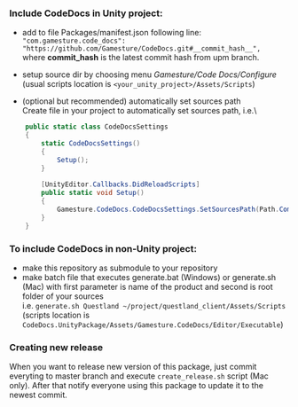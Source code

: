 ### Include CodeDocs in Unity project:
- add to file Packages/manifest.json following line:\
`"com.gamesture.code_docs": "https://github.com/Gamesture/CodeDocs.git#__commit_hash__",`\
where __commit_hash__ is the latest commit hash from upm branch.

- setup source dir by choosing menu _Gamesture/Code Docs/Configure_\
(usual scripts location is `<your_unity_project>/Assets/Scripts`)

- (optional but recommended) automatically set sources path\
Create file in your project to automatically set sources path, i.e.\
```csharp
    public static class CodeDocsSettings
    {
        static CodeDocsSettings()
        {
            Setup();
        }
        
        [UnityEditor.Callbacks.DidReloadScripts]
        public static void Setup()
        {
            Gamesture.CodeDocs.CodeDocsSettings.SetSourcesPath(Path.Combine(Application.dataPath, "Scripts"));
        }
    }
```

### To include CodeDocs in non-Unity project:
- make this repository as submodule to your repository
- make batch file that executes generate.bat (Windows) or generate.sh (Mac) with first parameter is name of the product and second is root folder of your sources\
i.e. `generate.sh Questland ~/project/questland_client/Assets/Scripts`\
 (scripts location is `CodeDocs.UnityPackage/Assets/Gamesture.CodeDocs/Editor/Executable`)

### Creating new release
When you want to release new version of this package, just commit everyting to master branch and execute `create_release.sh` script (Mac only).
After that notify everyone using this package to update it to the newest commit.
